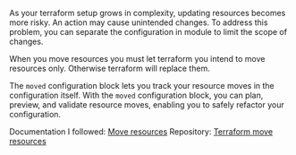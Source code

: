 As your terraform setup grows in complexity,  updating resources becomes more risky. An action may cause unintended changes. To address this problem, you can separate the configuration in module to limit the scope of changes. 

When you move resources you must let terraform you intend to move resources only. Otherwise terraform will replace them.

The `moved` configuration block lets you track your resource moves in the configuration itself. With the `moved` configuration block, you can plan, preview, and validate resource moves, enabling you to safely refactor your configuration.

Documentation I followed: [Move resources](https://developer.hashicorp.com/terraform/tutorials/modules/move-config)
Repository: [Terraform move resources](https://github.com/hashicorp-education/learn-terraform-move)



